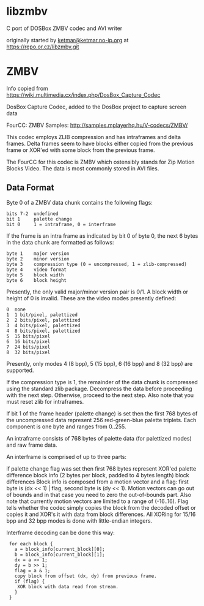 # libzmbv

C port of DOSBox ZMBV codec and AVI writer

originally started by ketmar@ketmar.no-ip.org at https://repo.or.cz/libzmbv.git

# ZMBV

Info copied from https://wiki.multimedia.cx/index.php/DosBox_Capture_Codec

DosBox Capture Codec, added to the DosBox project to capture screen data

FourCC: ZMBV
Samples: http://samples.mplayerhq.hu/V-codecs/ZMBV/

This codec employs ZLIB compression and has intraframes and delta frames. Delta frames seem to have blocks either copied from the previous frame or XOR'ed with some block from the previous frame.

The FourCC for this codec is ZMBV which ostensibly stands for Zip Motion Blocks Video. The data is most commonly stored in AVI files.

## Data Format

Byte 0 of a ZMBV data chunk contains the following flags:

    bits 7-2  undefined
    bit 1     palette change
    bit 0     1 = intraframe, 0 = interframe

If the frame is an intra frame as indicated by bit 0 of byte 0, the next 6 bytes in the data chunk are formatted as follows:

    byte 1    major version
    byte 2    minor version
    byte 3    compression type (0 = uncompressed, 1 = zlib-compressed)
    byte 4    video format
    byte 5    block width
    byte 6    block height

Presently, the only valid major/minor version pair is 0/1. A block width or height of 0 is invalid. These are the video modes presently defined:

    0  none
    1  1 bit/pixel, palettized
    2  2 bits/pixel, palettized
    3  4 bits/pixel, palettized
    4  8 bits/pixel, palettized
    5  15 bits/pixel
    6  16 bits/pixel
    7  24 bits/pixel
    8  32 bits/pixel

Presently, only modes 4 (8 bpp), 5 (15 bpp), 6 (16 bpp) and 8 (32 bpp) are supported.

If the compression type is 1, the remainder of the data chunk is compressed using the standard zlib package. Decompress the data before proceeding with the next step. Otherwise, proceed to the next step. Also note that you must reset zlib for intraframes.

If bit 1 of the frame header (palette change) is set then the first 768 bytes of the uncompressed data represent 256 red-green-blue palette triplets. Each component is one byte and ranges from 0..255.

An intraframe consists of 768 bytes of palette data (for palettized modes) and raw frame data.

An interframe is comprised of up to three parts:

if palette change flag was set then first 768 bytes represent XOR'ed palette difference
block info (2 bytes per block, padded to 4 bytes length)
block differences
Block info is composed from a motion vector and a flag: first byte is (dx << 1) | flag, second byte is (dy << 1). Motion vectors can go out of bounds and in that case you need to zero the out-of-bounds part. Also note that currently motion vectors are limited to a range of (-16..16). Flag tells whether the codec simply copies the block from the decoded offset or copies it and XOR's it with data from block differences. All XORing for 15/16 bpp and 32 bpp modes is done with little-endian integers.

Interframe decoding can be done this way:

```
 for each block {
   a = block_info[current_block][0];
   b = block_info[current_block][1];
   dx = a >> 1;
   dy = b >> 1;
   flag = a & 1;
   copy block from offset (dx, dy) from previous frame.
   if (flag) {
    XOR block with data read from stream.
   }
 }
```
